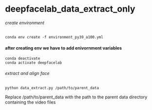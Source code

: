 # deepfacelab_data_extract_only


###### create environment
```
conda env create -f environment_py39_a100.yml
```


#### after creating env we have to add enivornment variables
```commandline
conda deactivate
conda activate deepfacelab
```


###### extract and align face
```
python data_extract.py /path/to/parent_data
```

Replace /path/to/parent_data with the path to the parent data directory containing the video files


